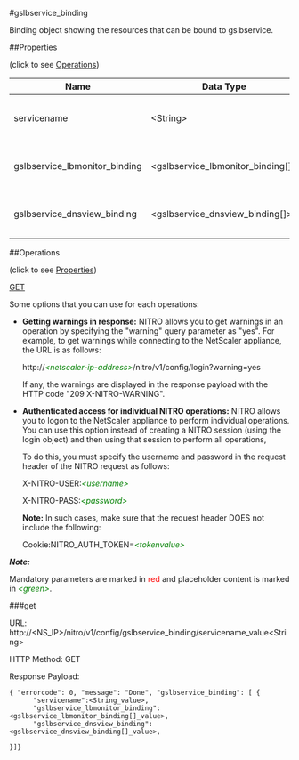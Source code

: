 #gslbservice_binding

Binding object showing the resources that can be bound to gslbservice.


##Properties 
<span>(click to see [Operations](#operations))</span>


<table><thead><tr><th>Name</th><th> Data Type</th><th> Permissions</th><th>Description</th></tr></thead><tbody><tr><td>servicename</td><td>&lt;String></td><td>Read-write</td><td>Name of the GSLB service.&lt;br>Minimum length = 1</td><tr><tr><td>gslbservice_lbmonitor_binding</td><td>&lt;gslbservice_lbmonitor_binding[]></td><td>Read-only</td><td>lbmonitor that can be bound to gslbservice.</td><tr><tr><td>gslbservice_dnsview_binding</td><td>&lt;gslbservice_dnsview_binding[]></td><td>Read-only</td><td>dnsview that can be bound to gslbservice.</td><tr></tbody></table>
##Operations 
<span>(click to see [Properties](#properties))</span>


[GET](#get)


Some options that you can use for each operations:
<ul><li><p><b>Getting warnings in response:</b> NITRO allows you to get warnings in an operation by specifying the "warning" query parameter as "yes". For example, to get warnings while connecting to the NetScaler appliance, the URL is as follows:</p><p>http://<span style="color:green;font-style:italic;">&lt;netscaler-ip-address&gt;</span>/nitro/v1/config/login?warning=yes</p><p>If any, the warnings are displayed in the response payload with the HTTP code "209 X-NITRO-WARNING".</p></li><li><p><b>Authenticated access for individual NITRO operations:</b> NITRO allows you to logon to the NetScaler appliance to perform individual operations. You can use this option instead of creating a NITRO session (using the login object) and then using that session to perform all operations,</p><p>To do this, you must specify the username and password in the request header of the NITRO request as follows:</p><p>X-NITRO-USER:<span style="color:green;font-style:italic;">&lt;username&gt;</span></p><p>X-NITRO-PASS:<span style="color:green;font-style:italic;">&lt;password&gt;</span></p><p><b>Note:</b> In such cases, make sure that the request header DOES not include the following:</p><p>Cookie:NITRO_AUTH_TOKEN=<span style="color:green;font-style:italic;">&lt;tokenvalue&gt;</span></p></li></ul>



***Note:*** 
Mandatory parameters are marked in <span style="color:#FF0000;">red</span> and placeholder content is marked in <span style="color:green;font-style:italic">&lt;green&gt;</span>.

###get



URL: http://&lt;NS_IP&gt;/nitro/v1/config/gslbservice_binding/servicename_value&lt;String&gt;
HTTP Method: GET
Response Payload: ```{ "errorcode": 0, "message": "Done", "gslbservice_binding": [ {      "servicename":<String_value>,      "gslbservice_lbmonitor_binding":<gslbservice_lbmonitor_binding[]_value>,      "gslbservice_dnsview_binding":<gslbservice_dnsview_binding[]_value>,}]}```



